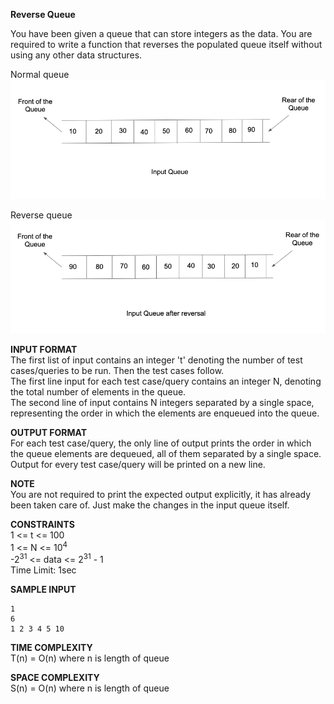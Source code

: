 **Reverse Queue**

You have been given a queue that can store integers as the data. You are required to write a function that reverses the populated queue itself without using any other data structures.

Normal queue
![Normal queue](/assets/images/queue.png)

Reverse queue
![Reverse queue](/assets/images/reverse_queue.png)

**INPUT FORMAT**\
The first list of input contains an integer 't' denoting the number of test cases/queries to be run.
Then the test cases follow.\
The first line input for each test case/query contains an integer N, denoting the total number of elements in the queue.\
The second line of input contains N integers separated by a single space, representing the order in which the elements are enqueued into the queue.

**OUTPUT FORMAT**\
For each test case/query, the only line of output prints the order in which the queue elements are dequeued, all of them separated by a single space.\
Output for every test case/query will be printed on a new line.

**NOTE**\
You are not required to print the expected output explicitly, it has already been taken care of. Just make the changes in the input queue itself.

**CONSTRAINTS**\
1 <= t <= 100\
1 <= N <= 10<sup>4</sup>\
-2<sup>31</sup> <= data <= 2<sup>31</sup> - 1\
Time Limit: 1sec

**SAMPLE INPUT**

```
1
6
1 2 3 4 5 10
```

**TIME COMPLEXITY**\
T(n) = O(n) where n is length of queue

**SPACE COMPLEXITY**\
S(n) = O(n) where n is length of queue
